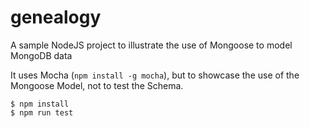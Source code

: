 # genealogy
A sample NodeJS project to illustrate the use of Mongoose to model MongoDB data

It uses Mocha (`npm install -g mocha`), but to showcase the use of the Mongoose Model, not to test the Schema.

```
$ npm install
$ npm run test
```